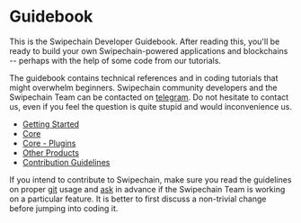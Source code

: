 # Guidebook

This is the Swipechain Developer Guidebook. After reading this, you'll be ready to build your own Swipechain-powered applications and blockchains -- perhaps with the help of some code from our tutorials.

The guidebook contains technical references and in coding tutorials that might overwhelm beginners. Swipechain community developers and the Swipechain Team can be contacted on [telegram](https://t.me/Swipechain). Do not hesitate to contact us, even if you feel the question is quite stupid and would inconvenience us.

- [Getting Started](/guidebook/developer/setup-dev-environment.html)
- [Core](/guidebook/core/)
- [Core - Plugins](/guidebook/core/plugins/)
- [Other Products](/guidebook/guides/mobile.html)
- [Contribution Guidelines](/guidebook/contribution-guidelines/)

If you intend to contribute to Swipechain, make sure you read the guidelines on proper [git](/guidebook/contribution-guidelines/git-commit-guidelines.md) usage and [ask](https://t.me/Swipechain) in advance if the Swipechain Team is working on a particular feature. It is better to first discuss a non-trivial change before jumping into coding it.
